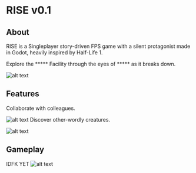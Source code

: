 # RISE v0.1

## About
RISE is a Singleplayer story-driven FPS game with a silent protagonist made in Godot, heavily inspired by Half-Life 1.

Explore the ***** Facility through the eyes of ***** as it breaks down.

![alt text](https://i.imgur.com/6SGLYE7.gif)


## Features

Collaborate with colleagues.

![alt text](https://i.imgur.com/9teNx8g.png)
Discover other-wordly creatures.

![alt text](https://i.imgur.com/9teNx8g.png)

## Gameplay

IDFK YET
![alt text](https://i.imgur.com/b4882WH.png)
